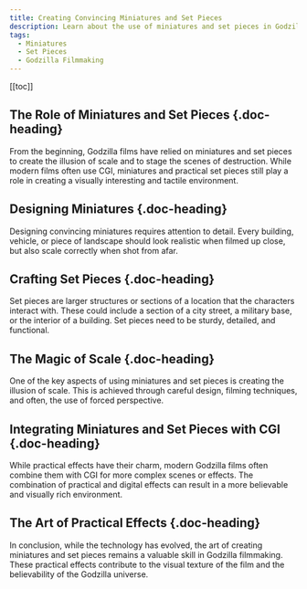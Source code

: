 ```yaml
---
title: Creating Convincing Miniatures and Set Pieces
description: Learn about the use of miniatures and set pieces in Godzilla films and how they contribute to the visual appeal.
tags:
  - Miniatures
  - Set Pieces
  - Godzilla Filmmaking
---
```


[[toc]]

## The Role of Miniatures and Set Pieces {.doc-heading}

From the beginning, Godzilla films have relied on miniatures and set pieces to create the illusion of scale and to stage the scenes of destruction. While modern films often use CGI, miniatures and practical set pieces still play a role in creating a visually interesting and tactile environment.

## Designing Miniatures {.doc-heading}

Designing convincing miniatures requires attention to detail. Every building, vehicle, or piece of landscape should look realistic when filmed up close, but also scale correctly when shot from afar.

## Crafting Set Pieces {.doc-heading}

Set pieces are larger structures or sections of a location that the characters interact with. These could include a section of a city street, a military base, or the interior of a building. Set pieces need to be sturdy, detailed, and functional.

## The Magic of Scale {.doc-heading}

One of the key aspects of using miniatures and set pieces is creating the illusion of scale. This is achieved through careful design, filming techniques, and often, the use of forced perspective.

## Integrating Miniatures and Set Pieces with CGI {.doc-heading}

While practical effects have their charm, modern Godzilla films often combine them with CGI for more complex scenes or effects. The combination of practical and digital effects can result in a more believable and visually rich environment.

## The Art of Practical Effects {.doc-heading}

In conclusion, while the technology has evolved, the art of creating miniatures and set pieces remains a valuable skill in Godzilla filmmaking. These practical effects contribute to the visual texture of the film and the believability of the Godzilla universe.
